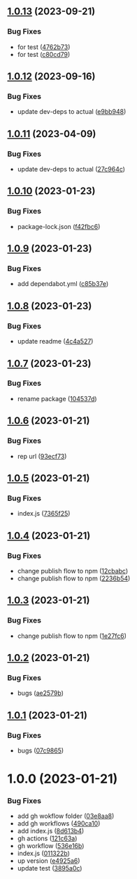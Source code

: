 ## [1.0.13](https://github.com/JS-AK/example-automatic-deploy-js-app-to-npm/compare/v1.0.12...v1.0.13) (2023-09-21)


### Bug Fixes

* for test ([4762b73](https://github.com/JS-AK/example-automatic-deploy-js-app-to-npm/commit/4762b730247dd61d18a5cc845b9fb03750a9599e))
* for test ([c80cd79](https://github.com/JS-AK/example-automatic-deploy-js-app-to-npm/commit/c80cd79462a719845b651aef8e9f7dc52b5b8c92))

## [1.0.12](https://github.com/JS-AK/example-automatic-deploy-js-app-to-npm/compare/v1.0.11...v1.0.12) (2023-09-16)


### Bug Fixes

* update dev-deps to actual ([e9bb948](https://github.com/JS-AK/example-automatic-deploy-js-app-to-npm/commit/e9bb948752497ed91acab2bed54c924a98bcfa2e))

## [1.0.11](https://github.com/JS-AK/example-automatic-deploy-js-app-to-npm/compare/v1.0.10...v1.0.11) (2023-04-09)


### Bug Fixes

* update dev-deps to actual ([27c964c](https://github.com/JS-AK/example-automatic-deploy-js-app-to-npm/commit/27c964ca7757c77d7eaaecfaf545a62522cd59bc))

## [1.0.10](https://github.com/JS-AK/example-automatic-deploy-js-app-to-npm/compare/v1.0.9...v1.0.10) (2023-01-23)


### Bug Fixes

* package-lock.json ([f42fbc6](https://github.com/JS-AK/example-automatic-deploy-js-app-to-npm/commit/f42fbc605d28a08695ed8c8d175d6f1ebd627de5))

## [1.0.9](https://github.com/JS-AK/example-automatic-deploy-js-app-to-npm/compare/v1.0.8...v1.0.9) (2023-01-23)


### Bug Fixes

* add dependabot.yml ([c85b37e](https://github.com/JS-AK/example-automatic-deploy-js-app-to-npm/commit/c85b37e9b53a224e3cb05920cd147d8efaa4a13a))

## [1.0.8](https://github.com/JS-AK/example-automatic-deploy-js-app-to-npm/compare/v1.0.7...v1.0.8) (2023-01-23)


### Bug Fixes

* update readme ([4c4a527](https://github.com/JS-AK/example-automatic-deploy-js-app-to-npm/commit/4c4a527372896ffa2556b4ea4f5e7f6c3b1241e9))

## [1.0.7](https://github.com/JS-AK/example-automatic-deploy-js-app-to-npm/compare/v1.0.6...v1.0.7) (2023-01-23)


### Bug Fixes

* rename package ([104537d](https://github.com/JS-AK/example-automatic-deploy-js-app-to-npm/commit/104537d494ee19e54563ac6d46c5466465a7a8af))

## [1.0.6](https://github.com/JS-AK/test-dep-42/compare/v1.0.5...v1.0.6) (2023-01-21)


### Bug Fixes

* rep url ([93ecf73](https://github.com/JS-AK/test-dep-42/commit/93ecf730abf10c121611c0cb8c08f3cc4975e8b3))

## [1.0.5](https://github.com/JS-AK/test-dep/compare/v1.0.4...v1.0.5) (2023-01-21)


### Bug Fixes

* index.js ([7365f25](https://github.com/JS-AK/test-dep/commit/7365f25cd5046a8c82f81db2e07e1693ad917d95))

## [1.0.4](https://github.com/JS-AK/test-dep/compare/v1.0.3...v1.0.4) (2023-01-21)


### Bug Fixes

* change publish flow to npm ([12cbabc](https://github.com/JS-AK/test-dep/commit/12cbabc4e2c89a105a2c57f446eb5fd839ed5276))
* change publish flow to npm ([2236b54](https://github.com/JS-AK/test-dep/commit/2236b54e2642a8ff8351ae3fb95f1fe27e37df3a))

## [1.0.3](https://github.com/JS-AK/test-dep/compare/v1.0.2...v1.0.3) (2023-01-21)


### Bug Fixes

* change publish flow to npm ([1e27fc6](https://github.com/JS-AK/test-dep/commit/1e27fc6572dbe43d953121af658565d127f2b34e))

## [1.0.2](https://github.com/JS-AK/test-dep/compare/v1.0.1...v1.0.2) (2023-01-21)


### Bug Fixes

* bugs ([ae2579b](https://github.com/JS-AK/test-dep/commit/ae2579bbe24b61c32a8ef73f63d2663ead84e99a))

## [1.0.1](https://github.com/JS-AK/test-dep/compare/v1.0.0...v1.0.1) (2023-01-21)


### Bug Fixes

* bugs ([07c9865](https://github.com/JS-AK/test-dep/commit/07c9865faee75d585497a22dac16ac6d7aa805d2))

# 1.0.0 (2023-01-21)


### Bug Fixes

* add gh wokflow folder ([03e8aa8](https://github.com/JS-AK/test-dep/commit/03e8aa8f15f726d2ecd2291fdd7275e93b66ca90))
* add gh workflows ([490ca10](https://github.com/JS-AK/test-dep/commit/490ca105b908dd6f3f92c560edd15494cad9ffb7))
* add index.js ([8d613b4](https://github.com/JS-AK/test-dep/commit/8d613b4763d20e5d0e617e0f214ce93dd90c01be))
* gh actions ([121c63a](https://github.com/JS-AK/test-dep/commit/121c63a13d816340e57b162746684de23db47c41))
* gh workflow ([536e16b](https://github.com/JS-AK/test-dep/commit/536e16bd86b581a3927d959b09a112c3fd19524c))
* index.js ([011322b](https://github.com/JS-AK/test-dep/commit/011322b486ac0d297804a9723b602ae859cb97bb))
* up version ([e4925a6](https://github.com/JS-AK/test-dep/commit/e4925a6f191026f22042cfce3bb5365364ade70c))
* update test ([3895a0c](https://github.com/JS-AK/test-dep/commit/3895a0ce483ebf368f876475ecc38a1200000c60))

